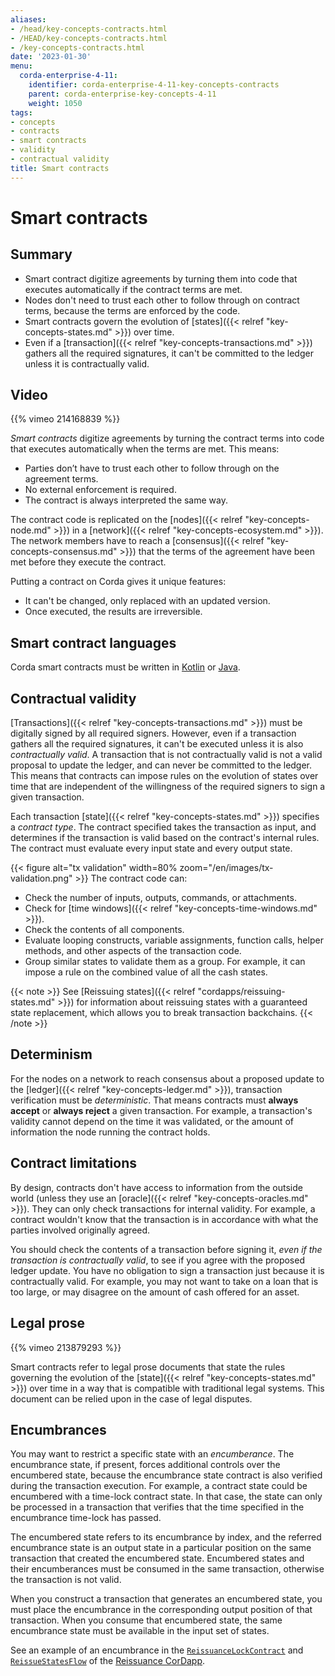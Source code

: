 ```yaml
---
aliases:
- /head/key-concepts-contracts.html
- /HEAD/key-concepts-contracts.html
- /key-concepts-contracts.html
date: '2023-01-30'
menu:
  corda-enterprise-4-11:
    identifier: corda-enterprise-4-11-key-concepts-contracts
    parent: corda-enterprise-key-concepts-4-11
    weight: 1050
tags:
- concepts
- contracts
- smart contracts
- validity
- contractual validity
title: Smart contracts
---
```



# Smart contracts

## Summary

* Smart contract digitize agreements by turning them into code that executes automatically if the contract terms are met.
* Nodes don't need to trust each other to follow through on contract terms, because the terms are enforced by the code.
* Smart contracts govern the evolution of [states]({{< relref "key-concepts-states.md" >}}) over time.
* Even if a [transaction]({{< relref "key-concepts-transactions.md" >}}) gathers all the required signatures, it can't be committed to the ledger unless it is contractually valid.

## Video

{{% vimeo 214168839 %}}


*Smart contracts* digitize agreements by turning the contract terms into code that executes automatically when the terms are met. This means:
* Parties don’t have to trust each other to follow through on the agreement terms.
* No external enforcement is required.
* The contract is always interpreted the same way.

The contract code is replicated on the [nodes]({{< relref "key-concepts-node.md" >}}) in a [network]({{< relref "key-concepts-ecosystem.md" >}}). The network members have to reach a [consensus]({{< relref "key-concepts-consensus.md" >}}) that the terms of the agreement have been met before they execute the contract.

Putting a contract on Corda gives it unique features:
* It can't be changed, only replaced with an updated version.
* Once executed, the results are irreversible.

## Smart contract languages
Corda smart contracts must be written in [Kotlin](https://kotlinlang.org/) or [Java](https://www.java.com/en/).

## Contractual validity

[Transactions]({{< relref "key-concepts-transactions.md" >}}) must be digitally signed by all required signers. However, even if a
transaction gathers all the required signatures, it can't be executed unless it is also *contractually valid*. A transaction that is not contractually valid is not a valid proposal to update the ledger, and can never be committed to the ledger. This means that contracts can impose rules on the evolution of states over time that are independent of the willingness of the required signers to sign a given transaction.

Each transaction [state]({{< relref "key-concepts-states.md" >}}) specifies a *contract type*. The contract specified takes the transaction as input, and determines if the transaction is valid based on the
contract's internal rules. The contract must evaluate every input state and every output state.

{{< figure alt="tx validation" width=80% zoom="/en/images/tx-validation.png" >}}
The contract code can:

* Check the number of inputs, outputs, commands, or attachments.
* Check for [time windows]({{< relref "key-concepts-time-windows.md" >}}).
* Check the contents of all components.
* Evaluate looping constructs, variable assignments, function calls, helper methods, and other aspects of the transaction code.
* Group similar states to validate them as a group. For example, it can impose a rule on the combined value of all the cash
states.

{{< note >}}
See [Reissuing states]({{< relref "cordapps/reissuing-states.md" >}}) for information about reissuing states with a guaranteed state replacement, which allows you to break transaction backchains.
{{< /note >}}

## Determinism

For the nodes on a network to reach consensus about a proposed update to the [ledger]({{< relref "key-concepts-ledger.md" >}}), transaction verification must be *deterministic*. That means contracts must **always accept** or **always reject** a given transaction. For example, a transaction's validity cannot depend on the time it was validated, or the amount of information the node running the contract holds.

## Contract limitations

By design, contracts don't have access to information from the outside world (unless they use an [oracle]({{< relref "key-concepts-oracles.md" >}}). They can only check transactions for internal validity. For example, a contract wouldn't know that the transaction is in accordance with what the parties involved originally agreed.

You should check the contents of a transaction before signing it, *even if the transaction is
contractually valid*, to see if you agree with the proposed ledger update. You have no obligation to
sign a transaction just because it is contractually valid. For example, you may not want to take on a loan that
is too large, or may disagree on the amount of cash offered for an asset.

## Legal prose

{{% vimeo 213879293 %}}

Smart contracts refer to legal prose documents that state the rules governing the evolution of the [state]({{< relref "key-concepts-states.md" >}}) over
time in a way that is compatible with traditional legal systems. This document can be relied upon in the case of
legal disputes.

## Encumbrances

You may want to restrict a specific state with an *encumberance*. The encumbrance state, if present, forces additional controls over the encumbered state, because the encumbrance state contract is also verified during the transaction execution. For example, a contract state could be
encumbered with a time-lock contract state. In that case, the state can only be processed in a transaction that verifies that the
time specified in the encumbrance time-lock has passed.

The encumbered state refers to its encumbrance by index, and the referred encumbrance state is an output state in a
particular position on the same transaction that created the encumbered state. Encumbered states and their encumberances must be consumed in the same transaction, otherwise the transaction is not valid.

When you construct a transaction that generates an encumbered state, you must place the encumbrance in the corresponding output
position of that transaction. When you consume that encumbered state, the same encumbrance state must be
available in the input set of states.

See an example of an encumbrance in the <a href="https://github.com/corda/reissue-cordapp/blob/master/contracts/src/main/kotlin/com/r3/corda/lib/reissuance/contracts/ReissuanceLockContract.kt">`ReissuanceLockContract`</a> and <a href="https://github.com/corda/reissue-cordapp/blob/master/workflows/src/main/kotlin/com/r3/corda/lib/reissuance/flows/ReissueStates.kt">`ReissueStatesFlow`</a> of the [Reissuance CorDapp](https://github.com/corda/reissue-cordapp).
